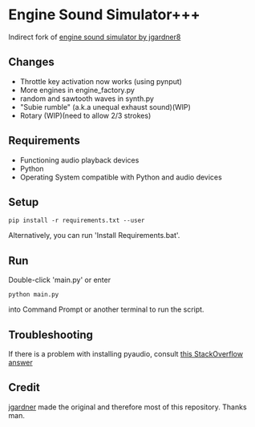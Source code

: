 # Engine Sound Simulator+++

Indirect fork of [engine sound simulator by jgardner8](https://github.com/jgardner8/engine-sound-simulator "Original repository")

## Changes
* Throttle key activation now works (using pynput)
* More engines in engine_factory.py
* random and sawtooth waves in synth.py
* "Subie rumble" (a.k.a unequal exhaust sound)(WIP)
* Rotary (WIP)(need to allow 2/3 strokes)
## Requirements
* Functioning audio playback devices
* Python
* Operating System compatible with Python and audio devices
## Setup
```
pip install -r requirements.txt --user
```
Alternatively, you can run 'Install Requirements.bat'.
## Run
Double-click 'main.py' or enter
```
python main.py
```
into Command Prompt or another terminal to run the script.
## Troubleshooting
If there is a problem with installing pyaudio, consult [this StackOverflow answer](https://stackoverflow.com/a/55630212/13015676 "link to StackOverflow")
## Credit
[jgardner](https://github.com/jgardner8 "Original Creator") made the original and therefore most of this repository. Thanks man.
